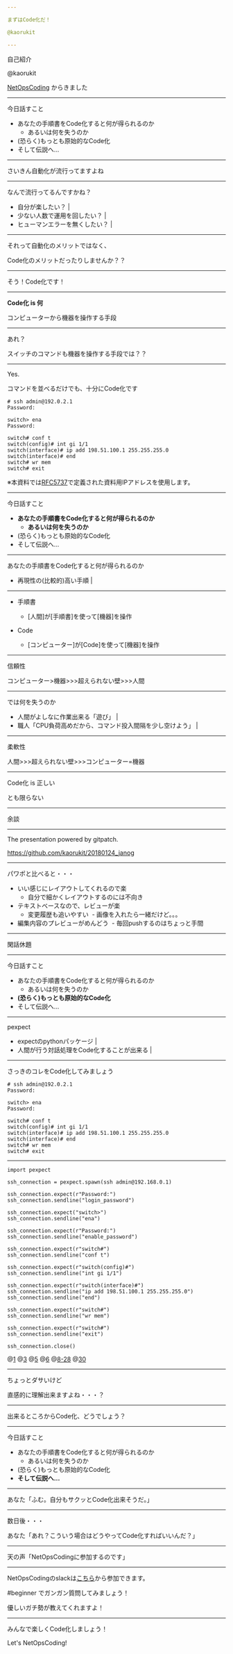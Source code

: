 ```yaml
---

まずはCode化だ！

@kaorukit

---
```


自己紹介

@kaorukit

[NetOpsCoding](https://github.com/netops-coding/netops-tips/wiki)
からきました

---

今日話すこと

- あなたの手順書をCode化すると何が得られるのか
  - あるいは何を失うのか
- (恐らく)もっとも原始的なCode化
- そして伝説へ...

---

さいきん自動化が流行ってますよね

---

なんで流行ってるんですかね？

- 自分が楽したい？ |
- 少ない人数で運用を回したい？ |
- ヒューマンエラーを無くしたい？ |

---

それって自動化のメリットではなく、

Code化のメリットだったりしませんか？？

---

そう！Code化です！

---

**Code化 is 何**

コンピューターから機器を操作する手段

---

あれ？

スイッチのコマンドも機器を操作する手段では？？

---

Yes.

コマンドを並べるだけでも、十分にCode化です

```
# ssh admin@192.0.2.1
Password:

switch> ena
Password:

switch# conf t
switch(config)# int gi 1/1
switch(interface)# ip add 198.51.100.1 255.255.255.0
switch(interface)# end
switch# wr mem
switch# exit
```

※本資料では[RFC5737](https://tools.ietf.org/html/rfc5737)で定義された資料用IPアドレスを使用します。

---

今日話すこと

- **あなたの手順書をCode化すると何が得られるのか**
  - **あるいは何を失うのか**
- (恐らく)もっとも原始的なCode化
- そして伝説へ...

---

あなたの手順書をCode化すると何が得られるのか

- 再現性の(比較的)高い手順 |

---

- 手順書
  - [人間]が[手順書]を使って[機器]を操作

- Code
  - [コンピューター]が[Code]を使って[機器]を操作

---

信頼性

コンピューター>機器>>>超えられない壁>>>人間

---

では何を失うのか

- 人間がよしなに作業出来る「遊び」 |
- 職人「CPU負荷高めだから、コマンド投入間隔を少し空けよう」 |

---

柔軟性

人間>>>超えられない壁>>>コンピューター=機器

---

Code化 is 正しい

とも限らない

---

余談

---

The presentation powered by gitpatch.

https://github.com/kaorukit/20180124_janog

---

パワポと比べると・・・

- いい感じにレイアウトしてくれるので楽
  - 自分で細かくレイアウトするのには不向き
- テキストベースなので、レビューが楽
  - 変更履歴も追いやすい
  - 画像を入れたら一緒だけど。。。
- 編集内容のプレビューがめんどう
  - 毎回pushするのはちょっと手間

---

閑話休題

---

今日話すこと

- あなたの手順書をCode化すると何が得られるのか
  - あるいは何を失うのか
- **(恐らく)もっとも原始的なCode化**
- そして伝説へ...

---

pexpect

- expectのpythonパッケージ |
- 人間が行う対話処理をCode化することが出来る |

---

さっきのコレをCode化してみましょう

```
# ssh admin@192.0.2.1
Password:

switch> ena
Password:

switch# conf t
switch(config)# int gi 1/1
switch(interface)# ip add 198.51.100.1 255.255.255.0
switch(interface)# end
switch# wr mem
switch# exit
```

---

```
import pexpect

ssh_connection = pexpect.spawn(ssh admin@192.168.0.1)

ssh_connection.expect(r"Password:")
ssh_connection.sendline("login_password")

ssh_connection.expect("switch>")
ssh_connection.sendline("ena")

ssh_connection.expect(r"Password:")
ssh_connection.sendline("enable_password")

ssh_connection.expect(r"switch#")
ssh_connection.sendline("conf t")

ssh_connection.expect(r"switch(config)#")
ssh_connection.sendline("int gi 1/1")

ssh_connection.expect(r"switch(interface)#")
ssh_connection.sendline("ip add 198.51.100.1 255.255.255.0")
ssh_connection.sendline("end")

ssh_connection.expect(r"switch#")
ssh_connection.sendline("wr mem")

ssh_connection.expect(r"switch#")
ssh_connection.sendline("exit")

ssh_connection.close()
```

@[1](pexpectモジュールをimport)
@[3](sshセッション開始)
@[5](機器の文字列出力を待機)
@[6](文字列を送信)
@[8-28](文字列待機からの文字列送信を繰り返す)
@[30](sshセッション終了)

---

ちょっとダサいけど

直感的に理解出来ますよね・・・？

---

出来るところからCode化、どうでしょう？

---

今日話すこと

- あなたの手順書をCode化すると何が得られるのか
  - あるいは何を失うのか
- (恐らく)もっとも原始的なCode化
- **そして伝説へ...**

---

あなた「ふむ。自分もサクッとCode化出来そうだ。」

---

数日後・・・

あなた「あれ？こういう場合はどうやってCode化すればいいんだ？」

---

天の声「NetOpsCodingに参加するのです」

---

NetOpsCodingのslackは[こちら](https://docs.google.com/forms/d/1PxKlivU7cpjp_unEGyUmjWIzXUv_k6EkeVo-uWv07gY/viewform)から参加できます。

#beginner でガンガン質問してみましょう！

優しいガチ勢が教えてくれますよ！

---

みんなで楽しくCode化しましょう！

Let's NetOpsCoding!

